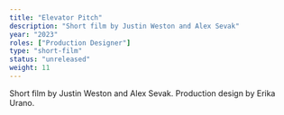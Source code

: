 ```yaml
---
title: "Elevator Pitch"
description: "Short film by Justin Weston and Alex Sevak"
year: "2023"
roles: ["Production Designer"]
type: "short-film"
status: "unreleased"
weight: 11
---
```


Short film by Justin Weston and Alex Sevak. Production design by Erika Urano. 
